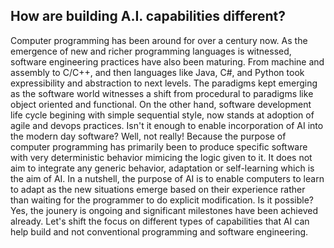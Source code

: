 ## How are building A.I. capabilities different?

Computer programming has been around for over a century now. As the emergence of new and richer programming languages is witnessed, software engineering practices have also been maturing. From machine and assembly to C/C++, and then languages like Java, C#, and Python took expressibility and abstraction to next levels. The paradigms kept emerging as the software world witnesses a shift from procedural to paradigms like object oriented and functional. On the other hand, software development life cycle begining with simple sequential style, now stands at adoption of agile and devops practices.
Isn't it enough to enable incorporation of AI into the modern day software? Well, not really! Because the purpose of computer programming has primarily been to produce specific software with very deterministic behavior mimicing the logic given to it. It does not aim to integrate any generic behavior, adaptation or self-learning which is the aim of AI. In a nutshell, the purpose of AI is to enable computers to learn to adapt as the new situations emerge based on their experience rather than waiting for the programmer to do explicit modification.
Is it possible? Yes, the jounery is ongoing and significant milestones have been achieved already. Let's shift the focus on different types of capabilities that AI can help build and not conventional programming and software engineering.
